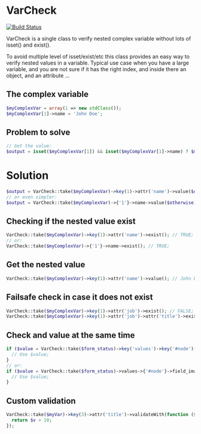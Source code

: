 VarCheck
=========


[![Build Status](https://travis-ci.org/itarato/var-check.png?branch=master)](https://travis-ci.org/itarato/var-check)


VarCheck is a single class to verify nested complex variable without lots of isset() and exist().

To avoid multiple level of isset/exist/etc this class provides an easy way to verify nested values in a variable.
Typical use case when you have a large variable, and you are not sure if it has the right index, and inside
there an object, and an attribute ...


The complex variable
--------------------

```php
$myComplexVar = array(1 => new stdClass());
$myComplexVar[1]->name = 'John Doe';
```


Problem to solve
----------------

```php
// Get the value:
$output = isset($myComplexVar[1]) && isset($myComplexVar[1]->name) ? $myComplexVar[1]->name : $otherwise;
```


# Solution

```php
$output = VarCheck::take($myComplexVar)->key(1)->attr('name')->value($otherwise);
// or even simpler:
$output = VarCheck::take($myComplexVar)->{'1'}->name->value($otherwise);
```


Checking if the nested value exist
----------------------------------

```php
VarCheck::take($myComplexVar)->key(1)->attr('name')->exist(); // TRUE;
// or:
VarCheck::take($myComplexVar)->{'1'}->name->exist(); // TRUE;
```

Get the nested value
--------------------

```php
VarCheck::take($myComplexVar)->key(1)->attr('name')->value(); // John Doe;
```

Failsafe check in case it does not exist
----------------------------------------

```php
VarCheck::take($myComplexVar)->key(1)->attr('job')->exist(); // FALSE;
VarCheck::take($myComplexVar)->key(1)->attr('job')->attr('title')->exist(); // FALSE;
```

Check and value at the same time
--------------------------------

```php
if ($value = VarCheck::take($form_status)->key('values')->key('#node')->attr('field_image')->key(LANGUAGE_NONE)->key(0)->key('item')->key('fid')->value()) {
  // Use $value;
}
// or:
if ($value = VarCheck::take($form_status)->values->{'#node'}->field_image->{LANGUAGE_NONE}->{'0'}->item->fid->value()) {
  // Use $value;
}
```

Custom validation
-----------------

```php
VarCheck::take($myVar)->key(3)->attr('title')->validateWith(function ($v) {
  return $v > 10;
});
```
